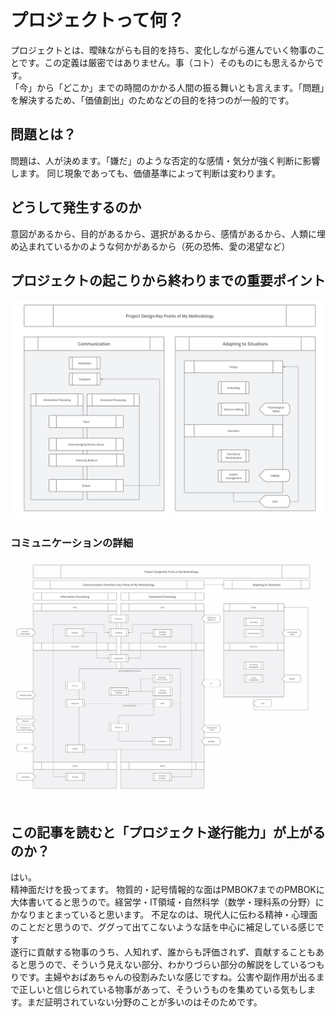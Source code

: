 # プロジェクトって何？

プロジェクトとは、曖昧ながらも目的を持ち、変化しながら進んでいく物事のことです。この定義は厳密ではありません。事（コト）そのものにも思えるからです。  
「今」から「どこか」までの時間のかかる人間の振る舞いとも言えます。「問題」を解決するため、「価値創出」のためなどの目的を持つのが一般的です。  

## 問題とは？

問題は、人が決めます。「嫌だ」のような否定的な感情・気分が強く判断に影響します。
同じ現象であっても、価値基準によって判断は変わります。

## どうして発生するのか

意図があるから、目的があるから、選択があるから、感情があるから、人類に埋め込まれているかのような何かがあるから（死の恐怖、愛の渇望など）  

## プロジェクトの起こりから終わりまでの重要ポイント

![Project Design Flowchart: Key Points of My Methodology](/img/PDFlow.avif.jpg "")

### コミュニケーションの詳細　

![Communication Flowchart: Key Points of My Methodology](/img/PD&ComFlow.avif.jpg "")

## この記事を読むと「プロジェクト遂行能力」が上がるのか？

はい。  
精神面だけを扱ってます。
物質的・記号情報的な面はPMBOK7までのPMBOKに大体書いてると思うので。経営学・IT領域・自然科学（数学・理科系の分野）にかなりまとまっていると思います。
不足なのは、現代人に伝わる精神・心理面のことだと思うので、ググって出てこないような話を中心に補足している感じです  
遂行に貢献する物事のうち、人知れず、誰からも評価されず、貢献することもあると思うので、そういう見えない部分、わかりづらい部分の解説をしているつもりです。主婦やおばあちゃんの役割みたいな感じですね。公害や副作用が出るまで正しいと信じられている物事があって、そういうものを集めている気もします。まだ証明されていない分野のことが多いのはそのためです。


